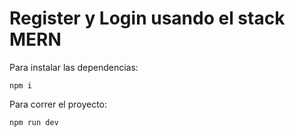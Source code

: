 # Register y Login usando el stack MERN

Para instalar las dependencias:
```
npm i
```

Para correr el proyecto:
```
npm run dev
```


